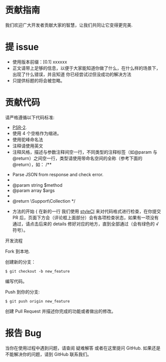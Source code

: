# 贡献指南

我们欢迎广大开发者贡献大家的智慧，让我们共同让它变得更完美.

# 提 issue

- 使用版本前缀：[0.1] xxxxxx
- 正文请带上足够的信息，以便于大家能知道你做了什么，在什么样的场景下，出现了什么错误，并且知道 你已经尝试过但没成功的解决方法
- 只提供标题的将会被忽略。

# 贡献代码

请严格遵循以下代码标准:

- [PSR-2](https://github.com/php-fig/fig-standards/blob/master/accepted/PSR-2-coding-style-guide.md).
- 使用 4 个空格作为缩进。
- 使用驼峰命名法
- 注释请使用英文
- 注释风格，描述与参数注释间空一行，不同类型的注释标签（如@param 与 @return）之间空一行，类型请使用带命名空间的全称（参考下面的@return），如：
/**
 * Parse JSON from response and check error.
 *
 * @param string $method
 * @param array  $args
 *
 * @return \Support\Collection
 */
- 方法的开始 { 在新的一行
我们使用 [styleCI](https://styleci.io) 来对代码格式进行检查，在你提交 PR 后，页面下方会（评论框上面部分）会有各项检查状态，如果有一项没有通过，请点击后来的 details 修好对应的地方，直到全部通过（会有绿色的 √ 符号）。

开发流程

Fork 到本地.

创建新的分支：

```
$ git checkout -b new_feature
```

编写代码。

Push 到你的分支:

```
$ git push origin new_feature
```

创建 Pull Request 并描述你完成的功能或者做出的修改。

# 报告 Bug

当你在使用过程中遇到问题，请查阅 疑难解答 或者在这里提问 GitHub. 如果还是不能解决你的问题，请到 GitHub 联系我们。
